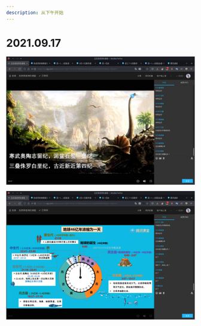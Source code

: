 ```yaml
---
description: 从下午开始
---
```


# 2021.09.17

![](../.gitbook/assets/tu-pian-.png)

![](../.gitbook/assets/tu-pian-%20%281%29.png)
